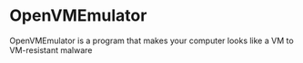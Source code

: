# OpenVMEmulator
OpenVMEmulator is a program that makes your computer looks like a VM to VM-resistant malware
